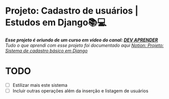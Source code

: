 # Projeto: Cadastro de usuários | Estudos em Django📚💻

***Esse projeto é oriundo de um curso em vídeo do canal: [DEV APRENDER](https://www.youtube.com/watch?v=-m5ywU8SW9E)***
_Tudo o que aprendi com esse projeto foi documentado aqui [Notion: Projeto: Sistema de cadastro básico em Django ](https://tungsten-visor-446.notion.site/Projeto-Sistema-de-cadastro-b-sico-em-Django-25388f1cba734d95b4b02b01135aedf4?pvs=4)_


# TODO

- [ ]  Estilizar mais este sistema
- [ ]  Incluir outras operações além da inserção e listagem de usuários
